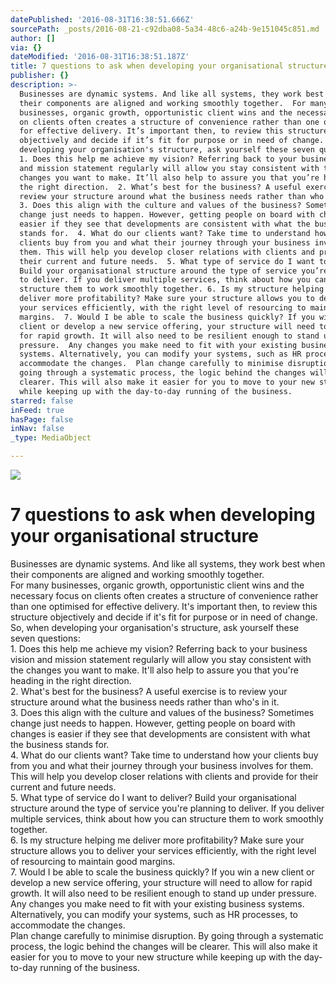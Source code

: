 ```yaml
---
datePublished: '2016-08-31T16:38:51.666Z'
sourcePath: _posts/2016-08-21-c92dba08-5a34-48c6-a24b-9e151045c851.md
author: []
via: {}
dateModified: '2016-08-31T16:38:51.187Z'
title: 7 questions to ask when developing your organisational structure
publisher: {}
description: >-
  Businesses are dynamic systems. And like all systems, they work best when
  their components are aligned and working smoothly together.  For many
  businesses, organic growth, opportunistic client wins and the necessary focus
  on clients often creates a structure of convenience rather than one optimised
  for effective delivery. It’s important then, to review this structure
  objectively and decide if it’s fit for purpose or in need of change.  So, when
  developing your organisation's structure, ask yourself these seven questions: 
  1. Does this help me achieve my vision? Referring back to your business vision
  and mission statement regularly will allow you stay consistent with the
  changes you want to make. It’ll also help to assure you that you’re heading in
  the right direction.  2. What’s best for the business? A useful exercise is to
  review your structure around what the business needs rather than who's in it. 
  3. Does this align with the culture and values of the business? Sometimes
  change just needs to happen. However, getting people on board with changes is
  easier if they see that developments are consistent with what the business
  stands for.  4. What do our clients want? Take time to understand how your
  clients buy from you and what their journey through your business involves for
  them. This will help you develop closer relations with clients and provide for
  their current and future needs.  5. What type of service do I want to deliver?
  Build your organisational structure around the type of service you’re planning
  to deliver. If you deliver multiple services, think about how you can
  structure them to work smoothly together. 6. Is my structure helping me
  deliver more profitability? Make sure your structure allows you to deliver
  your services efficiently, with the right level of resourcing to maintain good
  margins.  7. Would I be able to scale the business quickly? If you win a new
  client or develop a new service offering, your structure will need to allow
  for rapid growth. It will also need to be resilient enough to stand up under
  pressure.  Any changes you make need to fit with your existing business
  systems. Alternatively, you can modify your systems, such as HR processes, to
  accommodate the changes.  Plan change carefully to minimise disruption. By
  going through a systematic process, the logic behind the changes will be
  clearer. This will also make it easier for you to move to your new structure
  while keeping up with the day-to-day running of the business.
starred: false
inFeed: true
hasPage: false
inNav: false
_type: MediaObject

---
```

![](https://the-grid-user-content.s3-us-west-2.amazonaws.com/41cab92c-2ed1-4104-9b68-66d936eb3652.jpg)

# 7 questions to ask when developing your organisational structure

Businesses are dynamic systems. And like all systems, they work best when their components are aligned and working smoothly together.  
For many businesses, organic growth, opportunistic client wins and the necessary focus on clients often creates a structure of convenience rather than one optimised for effective delivery. It's important then, to review this structure objectively and decide if it's fit for purpose or in need of change.  
So, when developing your organisation's structure, ask yourself these seven questions:  
1\. Does this help me achieve my vision? Referring back to your business vision and mission statement regularly will allow you stay consistent with the changes you want to make. It'll also help to assure you that you're heading in the right direction.  
2\. What's best for the business? A useful exercise is to review your structure around what the business needs rather than who's in it.  
3\. Does this align with the culture and values of the business? Sometimes change just needs to happen. However, getting people on board with changes is easier if they see that developments are consistent with what the business stands for.  
4\. What do our clients want? Take time to understand how your clients buy from you and what their journey through your business involves for them. This will help you develop closer relations with clients and provide for their current and future needs.  
5\. What type of service do I want to deliver? Build your organisational structure around the type of service you're planning to deliver. If you deliver multiple services, think about how you can structure them to work smoothly together.  
6\. Is my structure helping me deliver more profitability? Make sure your structure allows you to deliver your services efficiently, with the right level of resourcing to maintain good margins.  
7\. Would I be able to scale the business quickly? If you win a new client or develop a new service offering, your structure will need to allow for rapid growth. It will also need to be resilient enough to stand up under pressure.  
Any changes you make need to fit with your existing business systems. Alternatively, you can modify your systems, such as HR processes, to accommodate the changes.  
Plan change carefully to minimise disruption. By going through a systematic process, the logic behind the changes will be clearer. This will also make it easier for you to move to your new structure while keeping up with the day-to-day running of the business.